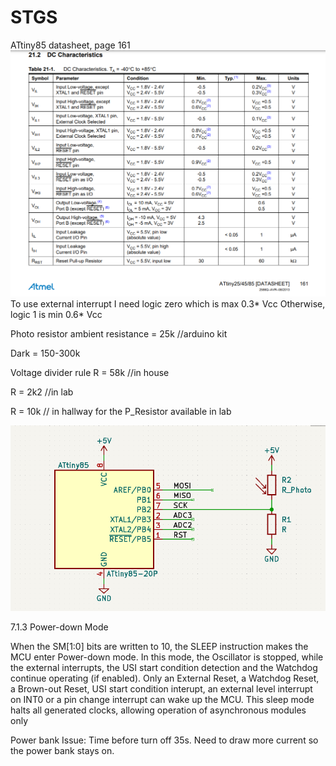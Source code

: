 # STGS
ATtiny85 datasheet, page 161
![Alt text](Images/dc.PNG)
To use external interrupt I need logic zero which is max 0.3* Vcc
Otherwise, logic 1 is min 0.6* Vcc

Photo resistor ambient resistance = 25k //arduino kit 

Dark = 150-300k 


Voltage divider rule 
R = 58k //in house 

R = 2k2 //in lab 

R = 10k // in hallway for the P_Resistor available in lab 

![Alt text](Images/INT0.PNG)

7.1.3 Power-down Mode

When the SM[1:0] bits are written to 10, the SLEEP instruction makes the MCU enter Power-down mode. In this
mode, the Oscillator is stopped, while the external interrupts, the USI start condition detection and the Watchdog
continue operating (if enabled). Only an External Reset, a Watchdog Reset, a Brown-out Reset, USI start condition
interupt, an external level interrupt on INT0 or a pin change interrupt can wake up the MCU. This sleep mode halts
all generated clocks, allowing operation of asynchronous modules only



Power bank Issue: 
Time before turn off 35s.
Need to draw more current so the power bank stays on.
